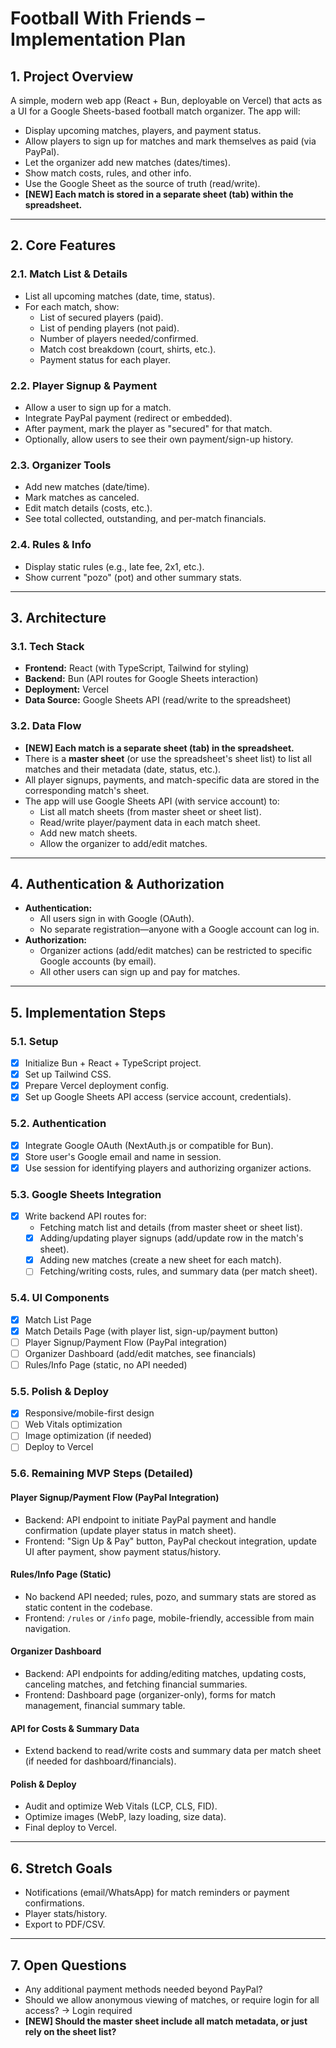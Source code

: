 # Football With Friends – Implementation Plan

## 1. Project Overview

A simple, modern web app (React + Bun, deployable on Vercel) that acts as a UI for a Google Sheets-based football match organizer. The app will:

- Display upcoming matches, players, and payment status.
- Allow players to sign up for matches and mark themselves as paid (via PayPal).
- Let the organizer add new matches (dates/times).
- Show match costs, rules, and other info.
- Use the Google Sheet as the source of truth (read/write).
- **[NEW] Each match is stored in a separate sheet (tab) within the spreadsheet.**

---

## 2. Core Features

### 2.1. Match List & Details

- List all upcoming matches (date, time, status).
- For each match, show:
  - List of secured players (paid).
  - List of pending players (not paid).
  - Number of players needed/confirmed.
  - Match cost breakdown (court, shirts, etc.).
  - Payment status for each player.

### 2.2. Player Signup & Payment

- Allow a user to sign up for a match.
- Integrate PayPal payment (redirect or embedded).
- After payment, mark the player as "secured" for that match.
- Optionally, allow users to see their own payment/sign-up history.

### 2.3. Organizer Tools

- Add new matches (date/time).
- Mark matches as canceled.
- Edit match details (costs, etc.).
- See total collected, outstanding, and per-match financials.

### 2.4. Rules & Info

- Display static rules (e.g., late fee, 2x1, etc.).
- Show current "pozo" (pot) and other summary stats.

---

## 3. Architecture

### 3.1. Tech Stack

- **Frontend:** React (with TypeScript, Tailwind for styling)
- **Backend:** Bun (API routes for Google Sheets interaction)
- **Deployment:** Vercel
- **Data Source:** Google Sheets API (read/write to the spreadsheet)

### 3.2. Data Flow

- **[NEW] Each match is a separate sheet (tab) in the spreadsheet.**
- There is a **master sheet** (or use the spreadsheet's sheet list) to list all matches and their metadata (date, status, etc.).
- All player signups, payments, and match-specific data are stored in the corresponding match's sheet.
- The app will use Google Sheets API (with service account) to:
  - List all match sheets (from master sheet or sheet list).
  - Read/write player/payment data in each match sheet.
  - Add new match sheets.
  - Allow the organizer to add/edit matches.

---

## 4. Authentication & Authorization

- **Authentication:**
  - All users sign in with Google (OAuth).
  - No separate registration—anyone with a Google account can log in.
- **Authorization:**
  - Organizer actions (add/edit matches) can be restricted to specific Google accounts (by email).
  - All other users can sign up and pay for matches.

---

## 5. Implementation Steps

### 5.1. Setup

- [x] Initialize Bun + React + TypeScript project.
- [x] Set up Tailwind CSS.
- [x] Prepare Vercel deployment config.
- [x] Set up Google Sheets API access (service account, credentials).

### 5.2. Authentication

- [x] Integrate Google OAuth (NextAuth.js or compatible for Bun).
- [x] Store user's Google email and name in session.
- [x] Use session for identifying players and authorizing organizer actions.

### 5.3. Google Sheets Integration

- [x] Write backend API routes for:
  - Fetching match list and details (from master sheet or sheet list).
  - [x] Adding/updating player signups (add/update row in the match's sheet).
  - [x] Adding new matches (create a new sheet for each match).
  - [ ] Fetching/writing costs, rules, and summary data (per match sheet).

### 5.4. UI Components

- [x] Match List Page
- [x] Match Details Page (with player list, sign-up/payment button)
- [ ] Player Signup/Payment Flow (PayPal integration)
- [ ] Organizer Dashboard (add/edit matches, see financials)
- [ ] Rules/Info Page (static, no API needed)

### 5.5. Polish & Deploy

- [x] Responsive/mobile-first design
- [ ] Web Vitals optimization
- [ ] Image optimization (if needed)
- [ ] Deploy to Vercel

### 5.6. Remaining MVP Steps (Detailed)

#### Player Signup/Payment Flow (PayPal Integration)
- Backend: API endpoint to initiate PayPal payment and handle confirmation (update player status in match sheet).
- Frontend: "Sign Up & Pay" button, PayPal checkout integration, update UI after payment, show payment status/history.

#### Rules/Info Page (Static)
- No backend API needed; rules, pozo, and summary stats are stored as static content in the codebase.
- Frontend: `/rules` or `/info` page, mobile-friendly, accessible from main navigation.

#### Organizer Dashboard
- Backend: API endpoints for adding/editing matches, updating costs, canceling matches, and fetching financial summaries.
- Frontend: Dashboard page (organizer-only), forms for match management, financial summary table.

#### API for Costs & Summary Data
- Extend backend to read/write costs and summary data per match sheet (if needed for dashboard/financials).

#### Polish & Deploy
- Audit and optimize Web Vitals (LCP, CLS, FID).
- Optimize images (WebP, lazy loading, size data).
- Final deploy to Vercel.

---

## 6. Stretch Goals

- Notifications (email/WhatsApp) for match reminders or payment confirmations.
- Player stats/history.
- Export to PDF/CSV.

---

## 7. Open Questions

- Any additional payment methods needed beyond PayPal?
- Should we allow anonymous viewing of matches, or require login for all access? -> Login required
- **[NEW] Should the master sheet include all match metadata, or just rely on the sheet list?**
